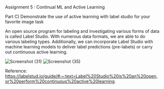 
Assignment 5 : Continual ML and Active Learning

Part C) Demonstrate the use of active learning with label studio for your favorite image task

An open source program for labeling and investigating various forms of data is called Label Studio. With numerous data formats, we are able to do various labeling types. Additionally, we can incorporate Label Studio with machine learning models to deliver label predictions (pre-labels) or carry out continuous active learning.

![Screenshot (31)](https://user-images.githubusercontent.com/59418027/203464221-99ee9c67-a318-4d81-ac63-94f81bc4cba4.png)
![Screenshot (35)](https://user-images.githubusercontent.com/59418027/203464232-4177fe22-c563-48eb-9bd3-39aec7777317.png)

Reference: https://labelstud.io/guide/#:~:text=Label%20Studio%20is%20an%20open,or%20perform%20continuous%20active%20learning.
